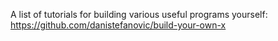A list of tutorials for building various useful programs yourself: https://github.com/danistefanovic/build-your-own-x